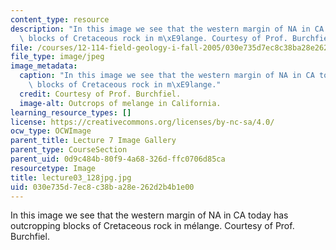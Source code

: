 ```yaml
---
content_type: resource
description: "In this image we see that the western margin of NA in CA today has outcropping\
  \ blocks of Cretaceous rock in m\xE9lange. Courtesy of Prof. Burchfiel."
file: /courses/12-114-field-geology-i-fall-2005/030e735d7ec8c38ba28e262d2b4b1e00_lecture03_128jpg.jpg
file_type: image/jpeg
image_metadata:
  caption: "In this image we see that the western margin of NA in CA today has outcropping\
    \ blocks of Cretaceous rock in m\xE9lange."
  credit: Courtesy of Prof. Burchfiel.
  image-alt: Outcrops of melange in California.
learning_resource_types: []
license: https://creativecommons.org/licenses/by-nc-sa/4.0/
ocw_type: OCWImage
parent_title: Lecture 7 Image Gallery
parent_type: CourseSection
parent_uid: 0d9c484b-80f9-4a68-326d-ffc0706d85ca
resourcetype: Image
title: lecture03_128jpg.jpg
uid: 030e735d-7ec8-c38b-a28e-262d2b4b1e00
---
```

In this image we see that the western margin of NA in CA today has outcropping blocks of Cretaceous rock in mélange. Courtesy of Prof. Burchfiel.
